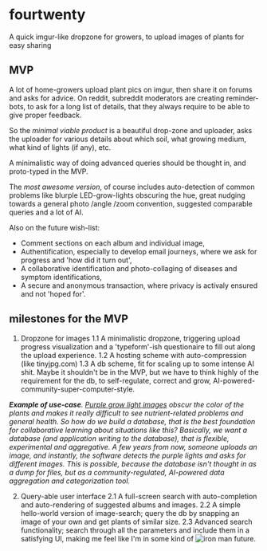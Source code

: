 # fourtwenty
A quick imgur-like dropzone for growers, to upload images of plants for easy sharing 

## MVP 
A lot of home-growers upload plant pics on imgur, then share it on forums and asks for advice. On reddit, subreddit moderators are creating reminder-bots, to ask for a long list of details, that they always require to be able to give proper feedback. 

So the _minimal viable product_ is a beautiful drop-zone and uploader, asks the uploader for various details about which soil, what growing medium, what kind of lights (if any), etc. 

A minimalistic way of doing advanced queries should be thought in, and proto-typed in the MVP. 

The _most awesome version_, of course includes auto-detection of common problems like blurple LED-grow-lights obscuring the hue, great nudging towards a general photo /angle /zoom convention, suggested comparable queries and a lot of AI. 

Also on the future wish-list:
- Comment sections on each album and individual image,
- Authentification, especially to develop email journeys, where we ask for progress and 'how did it turn out',
- A collaborative identification and photo-collaging of diseases and symptom identifications,
- A secure and anonymous transaction, where privacy is activaly ensured and not 'hoped for'. 

## milestones for the MVP
1. Dropzone for images 
1.1 A minimalistic dropzone, triggering upload progress visualization and a 'typeform'-ish questionaire to fill out along the upload experience. 
1.2 A hosting scheme with auto-compression (like tinyjpg.com)
1.3 A db scheme, fit for scaling up to some intense AI shit. Maybe it shouldn't be in the MVP, but we have to think highly of the requirement for the db, to self-regulate, correct and grow, AI-powered-community-super-computer-style. 

___Example of use-case__. [Purple grow light images](https://www.google.com/search?q=purple++grow+light+led+images+of+plants&tbm=isch&ved=2ahUKEwjNtdnY_prpAhWOD-wKHd-2BVwQ2-cCegQIABAA&oq=purple++grow+light+led+images+of+plants&gs_lcp=CgNpbWcQA1CHGljgMmCmOGgDcAB4AIABWIgBvwqSAQIxOZgBAKABAaoBC2d3cy13aXotaW1n&sclient=img&ei=SHOwXs3xI46fsAff7ZbgBQ&bih=843&biw=1680) obscur the color of the plants and makes it really difficult to see nutrient-related problems and general health. So how do we build a database, that is the best foundation for collaborative learning about situations like this? Basically, we want a database (and application writing to the database), that is flexible, experimental and aggregative. A few years from now, someone uploads an image, and instantly, the software detects the purple lights and asks for different images. This is possible, because the database isn't thought in as a dump for files, but as a community-regulated, AI-powered data aggregation and categorization tool._

2. Query-able user interface 
2.1 A full-screen search with auto-completion and auto-rendering of suggested albums and images. 
2.2 A simple hello-world version of image-search; query the db by snapping an image of your own and get plants of similar size. 
2.3 Advanced search functionality; search through all the parameters and include them in a satisfying UI, making me feel like I'm in some kind of ![iron man future](https://www.meme-arsenal.com/memes/623e2472f3bcd1a769c08842b00d4c5a.jpg). 
